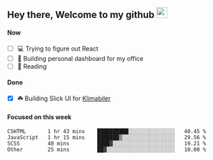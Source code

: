 ## Hey there, Welcome to my github <img src="https://media.giphy.com/media/hvRJCLFzcasrR4ia7z/giphy.gif" width="25px">

#### Now
- [ ] 💻 Trying to figure out React
- [ ] 🚀 Building personal dashboard for my office
- [ ] 📕 Reading

#### Done
- [x] ☘️ Building Slick UI for [Klimabiler](https://klimabiler.dk)
 
 #### Focused on this week
<!--START_SECTION:waka-->

```text
CSHTML       1 hr 43 mins    ██████████░░░░░░░░░░░░░░░   40.45 %
JavaScript   1 hr 15 mins    ███████▒░░░░░░░░░░░░░░░░░   29.56 %
SCSS         48 mins         ████▓░░░░░░░░░░░░░░░░░░░░   19.21 %
Other        25 mins         ██▓░░░░░░░░░░░░░░░░░░░░░░   10.00 %
```

<!--END_SECTION:waka-->

